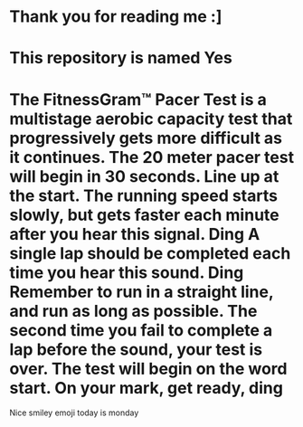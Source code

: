 # Thank you for reading me :]
# This repository is named Yes 
# The FitnessGram™ Pacer Test is a multistage aerobic capacity test that progressively gets more difficult as it continues. The 20 meter pacer test will begin in 30 seconds. Line up at the start. The running speed starts slowly, but gets faster each minute after you hear this signal. Ding  A single lap should be completed each time you hear this sound. Ding  Remember to run in a straight line, and run as long as possible. The second time you fail to complete a lap before the sound, your test is over. The test will begin on the word start. On your mark, get ready, ding 
Nice smiley emoji
today is monday
